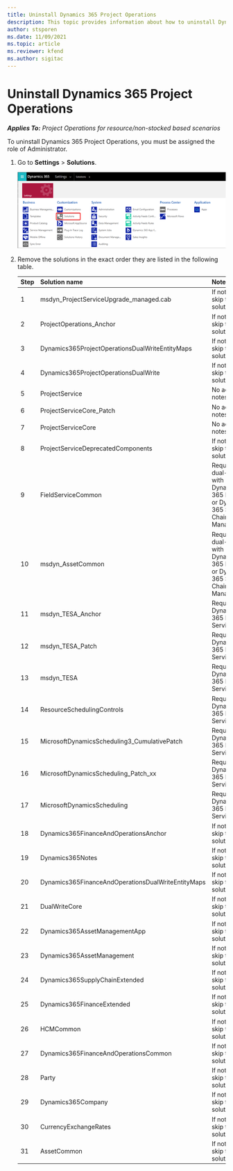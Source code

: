 ```yaml
---
title: Uninstall Dynamics 365 Project Operations 
description: This topic provides information about how to uninstall Dynamics 365 Project Operations.
author: stsporen
ms.date: 11/09/2021
ms.topic: article
ms.reviewer: kfend 
ms.author: sigitac
---
```


# Uninstall Dynamics 365 Project Operations 

_**Applies To:** Project Operations for resource/non-stocked based scenarios_

To uninstall Dynamics 365 Project Operations, you must be assigned the role of Administrator.

1. Go to **Settings** > **Solutions**.

    ![Settings page.](./media/uninstall-proj-ops-solutions.png)
  
2. Remove the solutions in the exact order they are listed in the following table. 

    | Step | Solution   name                                    | Note                                                                                         |
    |------|----------------------------------------------------|----------------------------------------------------------------------------------------------|
    | 1 | msdyn_ProjectServiceUpgrade_managed.cab            | If not found, skip this solution.                                                            |
    | 2 | ProjectOperations_Anchor                           | If not found, skip this solution.                                                            |
    | 3 | Dynamics365ProjectOperationsDualWriteEntityMaps    | If not found, skip this solution.                                                            |
    | 4 | Dynamics365ProjectOperationsDualWrite              | If not found, skip this solution.                                                            |
    | 5 | ProjectService                                     | No additional notes.                                                                         |
    | 6 | ProjectServiceCore_Patch                           | No additional notes.                                                                         |
    | 7 | ProjectServiceCore                                 | No additional notes.                                                                         |
    | 8 | ProjectServiceDeprecatedComponents                 | If not found, skip this solution.                                                            |
    | 9 | FieldServiceCommon                                 | Required for dual-write with Dynamics 365 Finance or Dynamics 365 Supply Chain Management.   |
    | 10 | msdyn_AssetCommon                                  | Required for dual-write with Dynamics 365 Finance or Dynamics 365 Supply Chain Management.   |
    | 11 | msdyn_TESA_Anchor                                  | Required for Dynamics 365 Field Service.                                                     |
    | 12 | msdyn_TESA_Patch                                   | Required for Dynamics 365 Field Service.                                                     |
    | 13 | msdyn_TESA                                         | Required for Dynamics 365 Field Service.                                                     |
    | 14 | ResourceSchedulingControls                         | Required for Dynamics 365 Field Service.                                                     |
    | 15 | MicrosoftDynamicsScheduling3_CumulativePatch       | Required for Dynamics 365 Field Service.                                                     |
    | 16 | MicrosoftDynamicsScheduling_Patch_xx               | Required for Dynamics 365 Field Service.                                                     |
    | 17 | MicrosoftDynamicsScheduling                        | Required for Dynamics 365 Field Service.                                                     |
    | 18 | Dynamics365FinanceAndOperationsAnchor              | If not found, skip this solution.                                                            |
    | 19 | Dynamics365Notes                                   | If not found, skip this solution.                                                            |
    | 20 | Dynamics365FinanceAndOperationsDualWriteEntityMaps | If not found, skip this solution.                                                            |
    | 21 | DualWriteCore                                      | If not found, skip this solution.                                                            |
    | 22 | Dynamics365AssetManagementApp                      | If not found, skip this solution.                                                            |
    | 23 | Dynamics365AssetManagement                         | If not found, skip this solution.                                                            |
    | 24 | Dynamics365SupplyChainExtended                     | If not found, skip this solution.                                                            |
    | 25 | Dynamics365FinanceExtended                         | If not found, skip this solution.                                                            |
    | 26 | HCMCommon                                          | If not found, skip this solution.                                                            |
    | 27 | Dynamics365FinanceAndOperationsCommon              | If not found, skip this solution.                                                            |
    | 28 | Party                                              | If not found, skip this solution.                                                            |
    | 29 | Dynamics365Company                                 | If not found, skip this solution.                                                            |
    | 30 | CurrencyExchangeRates                              | If not found, skip this solution.                                                            |
    | 31 | AssetCommon                                        | If not found, skip this solution.                                                            |

